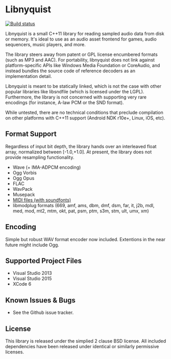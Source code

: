 # Libnyquist

[![Build status](https://ci.appveyor.com/api/projects/status/2xeuyuxy618ndf4r?svg=true)](https://ci.appveyor.com/project/ddiakopoulos/libnyquist)

Libnyquist is a small C++11 library for reading sampled audio data from disk or memory. It's ideal to use as an audio asset frontend for games, audio sequencers, music players, and more.

The library steers away from patent or GPL license encumbered formats (such as MP3 and AAC). For portability, libnyquist does not link against platform-specific APIs like Windows Media Foundation or CoreAudio, and instead bundles the source code of reference decoders as an implementation detail. 

Libnyquist is meant to be statically linked, which is not the case with other popular libraries like libsndfile (which is licensed under the LGPL). Furthermore, the library is not concerned with supporting very rare encodings (for instance, A-law PCM or the SND format). 
 
While untested, there are no technical conditions that preclude compilation on other platforms with C++11 support (Android NDK r10e+, Linux, iOS, etc).

## Format Support

Regardless of input bit depth, the library hands over an interleaved float array, normalized between [-1.0,+1.0]. At present, the library does not provide resampling functionality. 

* Wave (+ IMA-ADPCM encoding)
* Ogg Vorbis
* Ogg Opus
* FLAC
* WavPack
* Musepack
* [MIDI files (with soundfonts)](midi-playback.md)
* libmodplug formats (669, amf, ams, dbm, dmf, dsm, far, it, j2b, mdl, med, mod, mt2, mtm, okt, pat, psm, ptm, s3m, stm, ult, umx, xm)

## Encoding
Simple but robust WAV format encoder now included. Extentions in the near future might include Ogg. 

## Supported Project Files
* Visual Studio 2013
* Visual Studio 2015
* XCode 6

## Known Issues & Bugs
* See the Github issue tracker. 

## License
This library is released under the simplied 2 clause BSD license. All included dependencies have been released under identical or similarly permissive licenses.
